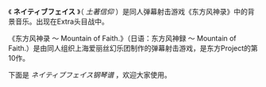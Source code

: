 

《 **ネイティブフェイス** 》（ _土著信仰_ ）是同人弹幕射击游戏《东方风神录》中的背景音乐。出现在Extra头目战中。

《东方风神录 ～ Mountain of Faith.》（日语：东方风神録 ～ Mountain of
Faith.）是由同人组织上海爱丽丝幻乐团制作的弹幕射击游戏，是东方Project的第10作。

下面是 _ネイティブフェイス钢琴谱_ ，欢迎大家使用。

